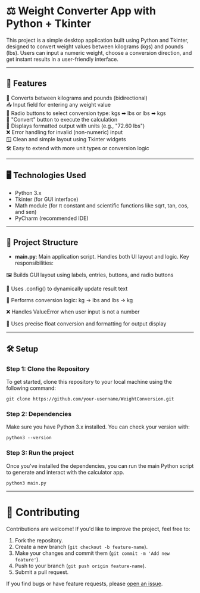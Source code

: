 # ⚖️ Weight Converter App with Python + Tkinter

This project is a simple desktop application built using Python and Tkinter, designed to convert weight values between kilograms (kgs) and pounds (lbs). Users can input a numeric weight, choose a conversion direction, and get instant results in a user-friendly interface.

---

## 🚀 Features

🧮 Converts between kilograms and pounds (bidirectional) <br>
📥 Input field for entering any weight value <br>
🔘 Radio buttons to select conversion type: kgs ➡ lbs or lbs ➡ kgs <br>
🎯 "Convert" button to execute the calculation <br>
📢 Displays formatted output with units (e.g., "72.60 lbs") <br>
❌ Error handling for invalid (non-numeric) input <br>
🪟 Clean and simple layout using Tkinter widgets <br>
🛠️ Easy to extend with more unit types or conversion logic <br>

---

## 🖥️ Technologies Used

- Python 3.x
- Tkinter (for GUI interface)
- Math module (for π constant and scientific functions like sqrt, tan, cos, and sen)
- PyCharm (recommended IDE)

---

## 📂 Project Structure

- **main.py**: Main application script. Handles both UI layout and logic. Key responsibilities:

🖼️ Builds GUI layout using labels, entries, buttons, and radio buttons <br>

🔁 Uses .config() to dynamically update result text <br>

🧠 Performs conversion logic: kg → lbs and lbs → kg <br>

❌ Handles ValueError when user input is not a number <br>

📏 Uses precise float conversion and formatting for output display <br>

---

## 🛠️ Setup

### Step 1: Clone the Repository

To get started, clone this repository to your local machine using the following command:

`git clone https://github.com/your-username/WeightConversion.git`

### Step 2: Dependencies

Make sure you have Python 3.x installed. You can check your version with:

`python3 --version`

### Step 3: Run the project

Once you've installed the dependencies, you can run the main Python script to generate and interact with the calculator app.

`python3 main.py`

---

# 🤝 Contributing

Contributions are welcome! If you'd like to improve the project, feel free to:

1. Fork the repository.
2. Create a new branch (`git checkout -b feature-name`).
3. Make your changes and commit them (`git commit -m 'Add new feature'`).
4. Push to your branch (`git push origin feature-name`).
5. Submit a pull request.

If you find bugs or have feature requests, please [open an issue](https://github.com/ximenes13/Calculator/issues).
